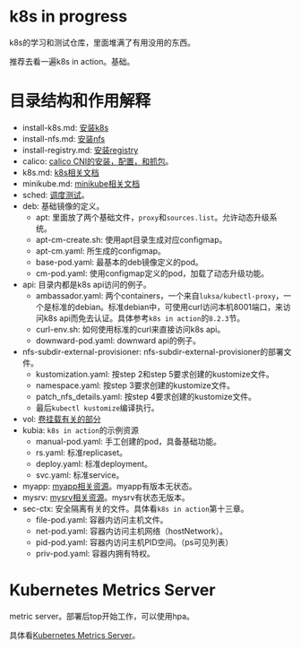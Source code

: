 # k8s in progress

k8s的学习和测试仓库，里面堆满了有用没用的东西。

推荐去看一遍k8s in action。基础。

# 目录结构和作用解释

* install-k8s.md: [安装k8s](install-k8s.md)
* install-nfs.md: [安装nfs](install-nfs.md)
* install-registry.md: [安装registry](install-registry.md)
* calico: [calico CNI的安装，配置，和抓包](calico/README.md)。
* k8s.md: [k8s相关文档](k8s.md)
* minikube.md: [minikube相关文档](minikube.md)
* sched: [调度测试](sched/README.md)。
* deb: 基础镜像的定义。
  * apt: 里面放了两个基础文件，`proxy`和`sources.list`。允许动态升级系统。
  * apt-cm-create.sh: 使用apt目录生成对应configmap。
  * apt-cm.yaml: 所生成的configmap。
  * base-pod.yaml: 最基本的deb镜像定义的pod。
  * cm-pod.yaml: 使用configmap定义的pod，加载了动态升级功能。
* api: 目录内都是k8s api访问的例子。
  * ambassador.yaml: 两个containers，一个来自`luksa/kubectl-proxy`，一个是标准的debian。标准debian中，可使用curl访问本机8001端口，来访问k8s api而免去认证。具体参考`k8s in action`的`8.2.3`节。
  * curl-env.sh: 如何使用标准的curl来直接访问k8s api。
  * downward-pod.yaml: downward api的例子。
* nfs-subdir-external-provisioner: nfs-subdir-external-provisioner的部署文件。
  * kustomization.yaml: 按step 2和step 5要求创建的kustomize文件。
  * namespace.yaml: 按step 3要求创建的kustomize文件。
  * patch_nfs_details.yaml: 按step 4要求创建的kustomize文件。
  * 最后`kubectl kustomize`编译执行。
* vol: [卷挂载有关的部分](vol/README.md)
* kubia: `k8s in action`的示例资源
  * manual-pod.yaml: 手工创建的pod，具备基础功能。
  * rs.yaml: 标准replicaset。
  * deploy.yaml: 标准deployment。
  * svc.yaml: 标准service。
* myapp: [myapp相关资源](myapp/README.md)。myapp有版本无状态。
* mysrv: [mysrv相关资源](mysrv/README.md)。mysrv有状态无版本。
* sec-ctx: 安全隔离有关的文件。具体看`k8s in action`第十三章。
  * file-pod.yaml: 容器内访问主机文件。
  * net-pod.yaml: 容器内访问主机网络（hostNetwork）。
  * pid-pod.yaml: 容器内访问主机PID空间。（ps可见列表）
  * priv-pod.yaml: 容器内拥有特权。

# Kubernetes Metrics Server

metric server。部署后top开始工作，可以使用hpa。

具体看[Kubernetes Metrics Server](https://github.com/kubernetes-sigs/metrics-server)。
